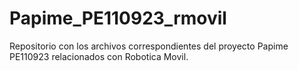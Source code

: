 # Papime_PE110923_rmovil
Repositorio con los archivos correspondientes del proyecto Papime PE110923 relacionados con Robotica Movil.
